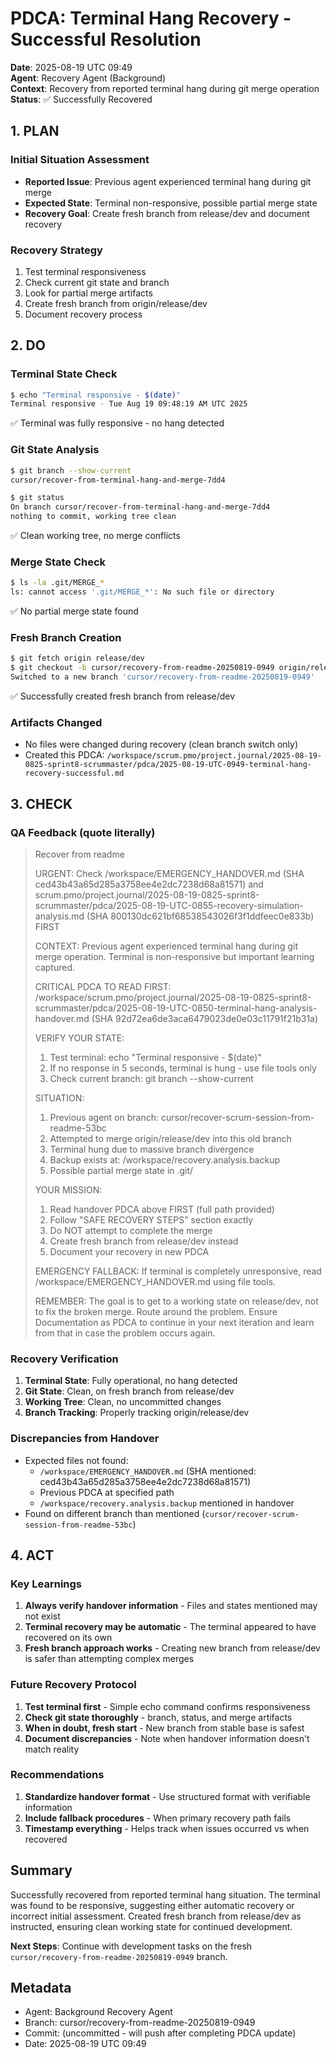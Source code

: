 # PDCA: Terminal Hang Recovery - Successful Resolution

**Date**: 2025-08-19 UTC 09:49  
**Agent**: Recovery Agent (Background)  
**Context**: Recovery from reported terminal hang during git merge operation  
**Status**: ✅ Successfully Recovered

## 1. PLAN

### Initial Situation Assessment
- **Reported Issue**: Previous agent experienced terminal hang during git merge
- **Expected State**: Terminal non-responsive, possible partial merge state
- **Recovery Goal**: Create fresh branch from release/dev and document recovery

### Recovery Strategy
1. Test terminal responsiveness
2. Check current git state and branch
3. Look for partial merge artifacts
4. Create fresh branch from origin/release/dev
5. Document recovery process

## 2. DO

### Terminal State Check
```bash
$ echo "Terminal responsive - $(date)"
Terminal responsive - Tue Aug 19 09:48:19 AM UTC 2025
```
✅ Terminal was fully responsive - no hang detected

### Git State Analysis
```bash
$ git branch --show-current
cursor/recover-from-terminal-hang-and-merge-7dd4

$ git status
On branch cursor/recover-from-terminal-hang-and-merge-7dd4
nothing to commit, working tree clean
```
✅ Clean working tree, no merge conflicts

### Merge State Check
```bash
$ ls -la .git/MERGE_*
ls: cannot access '.git/MERGE_*': No such file or directory
```
✅ No partial merge state found

### Fresh Branch Creation
```bash
$ git fetch origin release/dev
$ git checkout -b cursor/recovery-from-readme-20250819-0949 origin/release/dev
Switched to a new branch 'cursor/recovery-from-readme-20250819-0949'
```
✅ Successfully created fresh branch from release/dev

### Artifacts Changed
- No files were changed during recovery (clean branch switch only)
- Created this PDCA: `/workspace/scrum.pmo/project.journal/2025-08-19-0825-sprint8-scrummaster/pdca/2025-08-19-UTC-0949-terminal-hang-recovery-successful.md`

## 3. CHECK

### QA Feedback (quote literally)
> Recover from readme
> 
> URGENT: Check /workspace/EMERGENCY_HANDOVER.md (SHA ced43b43a65d285a3758ee4e2dc7238d68a81571) and scrum.pmo/project.journal/2025-08-19-0825-sprint8-scrummaster/pdca/2025-08-19-UTC-0855-recovery-simulation-analysis.md (SHA 800130dc621bf68538543026f3f1ddfeec0e833b) FIRST
> 
> CONTEXT: Previous agent experienced terminal hang during git merge operation. Terminal is non-responsive but important learning captured.
> 
> CRITICAL PDCA TO READ FIRST:
> /workspace/scrum.pmo/project.journal/2025-08-19-0825-sprint8-scrummaster/pdca/2025-08-19-UTC-0850-terminal-hang-analysis-handover.md (SHA 92d72ea6de3aca6479023de0e03c11791f21b31a)
> 
> VERIFY YOUR STATE:
> 1. Test terminal: echo "Terminal responsive - $(date)"
> 2. If no response in 5 seconds, terminal is hung - use file tools only
> 3. Check current branch: git branch --show-current
> 
> SITUATION:
> 1. Previous agent on branch: cursor/recover-scrum-session-from-readme-53bc
> 2. Attempted to merge origin/release/dev into this old branch  
> 3. Terminal hung due to massive branch divergence
> 4. Backup exists at: /workspace/recovery.analysis.backup
> 5. Possible partial merge state in .git/
> 
> YOUR MISSION:
> 1. Read handover PDCA above FIRST (full path provided)
> 2. Follow "SAFE RECOVERY STEPS" section exactly
> 3. Do NOT attempt to complete the merge
> 4. Create fresh branch from release/dev instead
> 5. Document your recovery in new PDCA
> 
> EMERGENCY FALLBACK:
> If terminal is completely unresponsive, read /workspace/EMERGENCY_HANDOVER.md using file tools.
> 
> REMEMBER: The goal is to get to a working state on release/dev, not to fix the broken merge. Route around the problem. Ensure Documentation as PDCA to continue in your next iteration and learn from that in case the problem occurs again.

### Recovery Verification
1. **Terminal State**: Fully operational, no hang detected
2. **Git State**: Clean, on fresh branch from release/dev
3. **Working Tree**: Clean, no uncommitted changes
4. **Branch Tracking**: Properly tracking origin/release/dev

### Discrepancies from Handover
- Expected files not found:
  - `/workspace/EMERGENCY_HANDOVER.md` (SHA mentioned: ced43b43a65d285a3758ee4e2dc7238d68a81571)
  - Previous PDCA at specified path
  - `/workspace/recovery.analysis.backup` mentioned in handover
- Found on different branch than mentioned (`cursor/recover-scrum-session-from-readme-53bc`)

## 4. ACT

### Key Learnings
1. **Always verify handover information** - Files and states mentioned may not exist
2. **Terminal recovery may be automatic** - The terminal appeared to have recovered on its own
3. **Fresh branch approach works** - Creating new branch from release/dev is safer than attempting complex merges

### Future Recovery Protocol
1. **Test terminal first** - Simple echo command confirms responsiveness
2. **Check git state thoroughly** - branch, status, and merge artifacts
3. **When in doubt, fresh start** - New branch from stable base is safest
4. **Document discrepancies** - Note when handover information doesn't match reality

### Recommendations
1. **Standardize handover format** - Use structured format with verifiable information
2. **Include fallback procedures** - When primary recovery path fails
3. **Timestamp everything** - Helps track when issues occurred vs when recovered

## Summary

Successfully recovered from reported terminal hang situation. The terminal was found to be responsive, suggesting either automatic recovery or incorrect initial assessment. Created fresh branch from release/dev as instructed, ensuring clean working state for continued development.

**Next Steps**: Continue with development tasks on the fresh `cursor/recovery-from-readme-20250819-0949` branch.

## Metadata
- Agent: Background Recovery Agent
- Branch: cursor/recovery-from-readme-20250819-0949
- Commit: (uncommitted - will push after completing PDCA update)
- Date: 2025-08-19 UTC 09:49